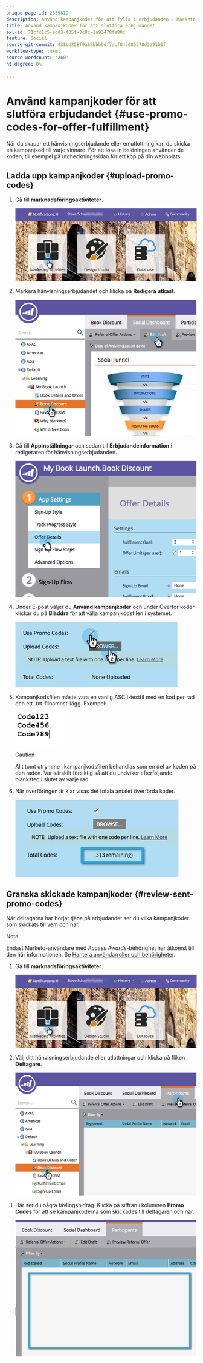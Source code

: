 ```yaml
---
unique-page-id: 2359819
description: Använd kampanjkoder för att fylla i erbjudanden - Marketo Docs - produktdokumentation
title: Använd kampanjkoder för att slutföra erbjudandet
exl-id: 71cfc1c5-ecd3-435f-8c8c-1a93478fe80c
feature: Social
source-git-commit: 431bd258f9a68bbb9df7acf043085578d3d91b1f
workflow-type: tm+mt
source-wordcount: '260'
ht-degree: 0%

---
```


# Använd kampanjkoder för att slutföra erbjudandet {#use-promo-codes-for-offer-fulfillment}

När du skapar ett hänvisningserbjudande eller en utlottning kan du skicka en kampanjkod till varje vinnare. För att lösa in belöningen använder de koden, till exempel på utcheckningssidan för ett köp på din webbplats.

## Ladda upp kampanjkoder {#upload-promo-codes}

1. Gå till **marknadsföringsaktiviteter**.

   ![](assets/login-marketing-activities-2.png)

1. Markera hänvisningserbjudandet och klicka på **Redigera utkast**.

   ![](assets/image2015-4-22-11-3a16-3a45.png)

1. Gå till **Appinställningar** och sedan till **Erbjudandeinformation** i redigeraren för hänvisningserbjudanden.

   ![](assets/image2015-4-22-11-3a23-3a39.png)

1. Under E-post väljer du **Använd kampanjkoder** och under Överför koder klickar du på **Bläddra** för att välja kampanjkodsfilen i systemet.

   ![](assets/image2015-4-22-12-3a52-3a43.png)

1. Kampanjkodsfilen måste vara en vanlig ASCII-textfil med en kod per rad och ett .txt-filnamnstillägg. Exempel:

   ![](assets/image2015-4-22-13-3a2-3a23.png)

   >[!CAUTION]
   >
   >Allt tomt utrymme i kampanjkodsfilen behandlas som en del av koden på den raden. Var särskilt försiktig så att du undviker efterföljande blanksteg i slutet av varje rad.

1. När överföringen är klar visas det totala antalet överförda koder.

   ![](assets/image2015-4-22-13-3a8-3a31.png)

## Granska skickade kampanjkoder {#review-sent-promo-codes}

När deltagarna har börjat tjäna på erbjudandet ser du vilka kampanjkoder som skickats till vem och när.

>[!NOTE]
>
>Endast Marketo-användare med _Access Awards_-behörighet har åtkomst till den här informationen. Se [Hantera användarroller och behörigheter](/help/marketo/product-docs/administration/users-and-roles/managing-user-roles-and-permissions.md).

1. Gå till **marknadsföringsaktiviteter**.

   ![](assets/login-marketing-activities-2.png)

1. Välj ditt hänvisningserbjudande eller utlottningar och klicka på fliken **Deltagare**.

   ![](assets/image2015-4-22-11-3a36-3a22.png)

1. Här ser du några tävlingsbidrag. Klicka på siffran i kolumnen **Promo Codes** för att se kampanjkoderna som skickades till deltagaren och när.

   ![](assets/image2015-4-22-11-3a36-3a43.png)
